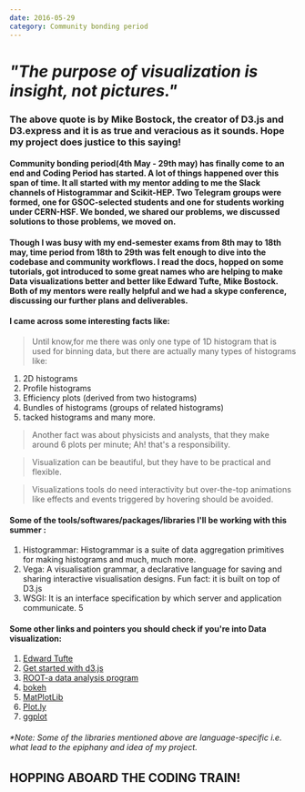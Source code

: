 ```yaml
---
date: 2016-05-29
category: Community bonding period
---
```


# *"The purpose of visualization is insight, not pictures."*

### The above quote is by Mike Bostock, the creator of D3.js and D3.express and it is as true and veracious as it sounds. Hope my project does justice to this saying!

#### Community bonding period(4th May - 29th may) has finally come to an end and Coding Period has started. A lot of things happened over this span of time. It all started with my mentor adding to me the Slack channels of Histogrammar and Scikit-HEP. Two Telegram groups were formed, one for GSOC-selected students and one for students working under CERN-HSF. We bonded, we shared our problems, we discussed solutions to those problems, we moved on.

#### Though I was busy with my end-semester exams from 8th may to 18th may, time period from 18th to 29th was felt enough to dive into the codebase and community workflows. I read the docs, hopped on some tutorials, got introduced to some great names who are helping to make Data visualizations better and better like Edward Tufte, Mike Bostock. Both of my mentors were really helpful and we had a skype conference, discussing our further plans and deliverables. 
#### I came across some interesting facts like:

> Until know,for me there was only one type of 1D histogram that is used for binning data, but there are actually many types of histograms like:
1. 2D histograms
2. Profile histograms
3. Efficiency plots (derived from two histograms)
4. Bundles of histograms (groups of related histograms)
5. tacked histograms and many more.
> Another fact was about physicists and analysts, that they make around 6 plots per minute; Ah! that's a responsibility. 

> Visualization can be beautiful, but they have to be practical and flexible.

> Visualizations tools do need interactivity but over-the-top animations like effects and events triggered by hovering should be avoided.

#### Some of the tools/softwares/packages/libraries I'll be working with this summer :
1. Histogrammar: Histogrammar is a suite of data aggregation primitives for making histograms and much, much more.
2. Vega: A visualisation grammar, a declarative language for saving and sharing interactive visualisation designs. Fun fact: it is built on top of D3.js
4. WSGI: It is an interface specification by which server and application communicate.
5
#### Some other links and pointers you should check if you're into Data visualization:
1. [Edward Tufte](https://www.edwardtufte.com/tufte/)
2. [Get started with d3.js](https://www.dashingd3js.com/)
3. [ROOT-a data analysis program](https://root.cern.ch/)
4. [bokeh](http://bokeh.pydata.org/en/latest/)
5. [MatPlotLib](https://matplotlib.org/)
6. [Plot.ly](https://plot.ly/)
7. [ggplot](http://ggplot2.org/)
###### *Note: Some of the libraries mentioned above are language-specific i.e. what lead to the epiphany and idea of my project.


## HOPPING ABOARD THE CODING TRAIN!


